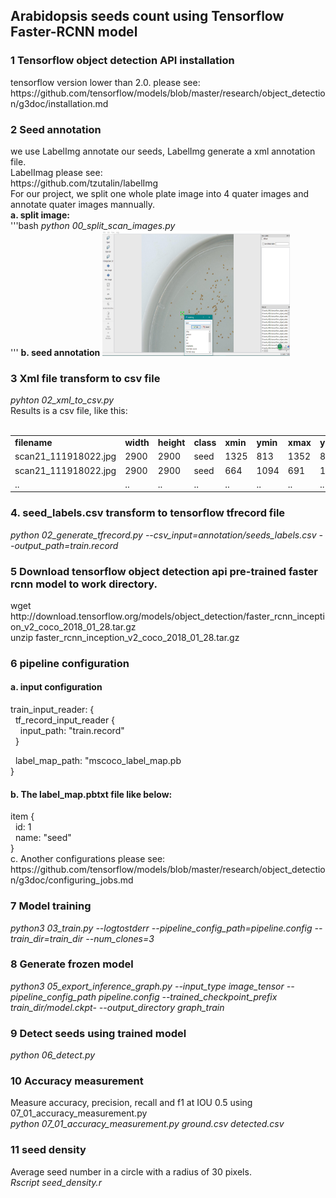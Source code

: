 <h2>Arabidopsis seeds count using Tensorflow Faster-RCNN model</h2>
<h3>1 Tensorflow object detection API installation</h3>
  tensorflow version lower than 2.0.
  please see: 
  https://github.com/tensorflow/models/blob/master/research/object_detection/g3doc/installation.md

<h3>2 Seed annotation</h3>
  we use LabelImg annotate our seeds, LabelImg generate a xml annotation file.<br>
  LabelImag please see:<br>
  https://github.com/tzutalin/labelImg<br>
  For our project, we split one whole plate image into 4 quater images and annotate quater images mannually.<br>
  <b>a. split image:</b><br>
  '''bash
  <i>python 00_split_scan_images.py</i><br>
  '''
  <b>b. seed annotation</b>
  <img src="https://github.com/FanruiMeng/Arabidopsis_seed_count/blob/master/Images/seeds_annotation.png?raw=true"  alt="Seed annotation" height="200" width="300"/>
<h3>3 Xml file transform to csv file</h3>
  <i>pyhton 02_xml_to_csv.py</i><br>
  Results is a csv file, like this:<br><br>
  <table>
  <tr><td><b>filename</b></td> <td><b>width</b></td> <td><b>height</b></td> <td><b>class</b></td> <td><b>xmin</b></td><td><b>ymin</b></td><td><b>xmax</b></td><td><b>ymax</b></td></tr>
  <tr><td>scan21_111918022.jpg</td> <td>2900</td> <td>2900</td> <td>seed</td> <td>1325</td><td>813</td><td>1352</td><td>837</td></tr>
  <tr><td>scan21_111918022.jpg</td> <td>2900</td> <td>2900</td> <td>seed</td> <td>664</td><td>1094</td><td>691</td><td>1116</td></tr>
  <tr><td>..</td> <td>..</td> <td>..</td> <td>..</td> <td>..</td><td>..</td><td>..</td><td>..</td></tr>
  </table>
<h3>4. seed_labels.csv transform to tensorflow tfrecord file </h3>
  <i>python 02_generate_tfrecord.py --csv_input=annotation/seeds_labels.csv --output_path=train.record</i>

<h3>5 Download tensorflow object detection api pre-trained faster rcnn model to work directory.</h3>
  wget http://download.tensorflow.org/models/object_detection/faster_rcnn_inception_v2_coco_2018_01_28.tar.gz<br>
  unzip faster_rcnn_inception_v2_coco_2018_01_28.tar.gz

<h3>6 pipeline configuration
  <h4>a. input configuration</h4>
  train_input_reader: {<br>
  &nbsp;&nbsp;tf_record_input_reader {<br>
   &nbsp;&nbsp;&nbsp;&nbsp;input_path: "train.record"<br>
    &nbsp;&nbsp;}<br>
  
  &nbsp;&nbsp;label_map_path: "mscoco_label_map.pb<br>
}
  <h4>b. The label_map.pbtxt file like below:</h4>
  item {<br>
    &nbsp;&nbsp;id: 1<br>
    &nbsp;&nbsp;name: "seed"<br>
  }<br>
  c. Another configurations please see: 
  https://github.com/tensorflow/models/blob/master/research/object_detection/g3doc/configuring_jobs.md
<h3>7 Model training</h3>
  <i>python3 03_train.py --logtostderr --pipeline_config_path=pipeline.config --train_dir=train_dir --num_clones=3</i>
<h3>8 Generate frozen model </h3>
  <i>python3 05_export_inference_graph.py --input_type image_tensor --pipeline_config_path pipeline.config --trained_checkpoint_prefix train_dir/model.ckpt- --output_directory graph_train</i>
<h3>9 Detect seeds using trained model </h3>
  <i>python 06_detect.py</i>
<h3>10 Accuracy measurement</h3>
Measure accuracy, precision, recall and f1 at IOU 0.5 using 07_01_accuracy_measurement.py <br>
<i>python 07_01_accuracy_measurement.py ground.csv detected.csv</i>
<h3>11 seed density</h3>
Average seed number in a circle with a radius of 30 pixels.<br>
<i>Rscript seed_density.r</i>
